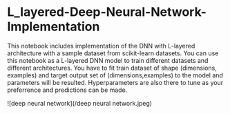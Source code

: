 # L_layered-Deep-Neural-Network-Implementation
  This notebook includes implementation of the DNN with L-layered architecture with a sample dataset from scikit-learn datasets. You can use this notebook as a L-layered DNN model to train different datasets and different architectures. You have to fit train dataset of shape (dimensions, examples) and target output set of (dimensions,examples) to the model and parameters will be resulted. Hyperparameters are also there to tune as your preferrence and predictions can be made. 

![deep neural network](/deep neural network.jpeg)
